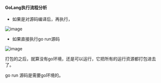 #### GoLang执行流程分析

* 如果是对源码编译后，再执行，

![image](https://user-images.githubusercontent.com/97614802/185378770-3908d3d3-fb0e-490d-ac9f-3f59fa6e480f.png)

* 如果直接执行go run源码

![image](https://user-images.githubusercontent.com/97614802/185379023-ff3c9426-0feb-43bd-b660-e6e56f802e73.png)

打包的之后，就算没有go环境，还是可以运行，它把所有的运行资源都打包进去了。

go run 源码是需要go环境的。
